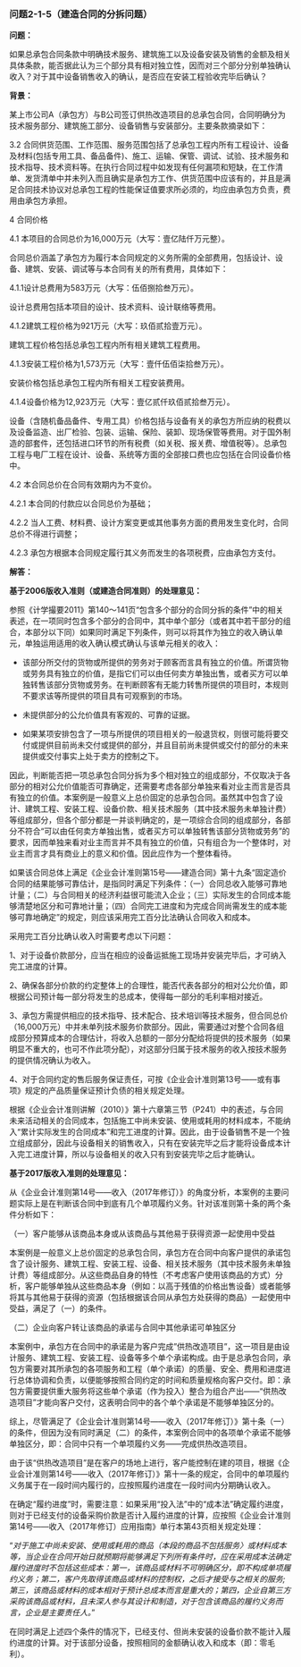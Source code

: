 ### 问题2-1-5（建造合同的分拆问题）

**问题：**

如果总承包合同条款中明确技术服务、建筑施工以及设备安装及销售的金额及相关具体条款，能否据此认为三个部分具有相对独立性，因而对三个部分分别单独确认收入？对于其中设备销售收入的确认，是否应在安装工程验收完毕后确认？

**背景：**

某上市公司A（承包方）与B公司签订供热改造项目的总承包合同，合同明确分为技术服务部分、建筑施工部分、设备销售与安装部分。主要条款摘录如下：

3.2
合同供货范围、工作范围、服务范围包括了总承包工程内所有工程设计、设备及材料(包括专用工具、备品备件)、施工、运输、保管、调试、试验、技术服务和技术指导、技术资料等。在执行合同过程中如发现有任何漏项和短缺，在工作清单、发货清单中并未列入而且确实是承包方工作、供货范围中应该有的，并且是满足合同技术协议对总承包工程的性能保证值要求所必须的，均应由承包方负责，费用由承包方承担。

4 合同价格

4.1 本项目的合同总价为16,000万元（大写：壹亿陆仟万元整）。

合同总价涵盖了承包方为履行本合同规定的义务所需的全部费用，包括设计、设备、建筑、安装、调试等与本合同有关的所有费用，具体如下：

4.1.1设计总费用为583万元（大写：伍佰捌拾叁万元）。

设计总费用包括本项目的设计、技术资料、设计联络等费用。

4.1.2建筑工程价格为921万元（大写：玖佰贰拾壹万元）。

建筑工程价格包括总承包工程内所有相关建筑工程费用。

4.1.3安装工程价格为1,573万元（大写：壹仟伍佰柒拾叁万元）。

安装价格包括总承包工程内所有相关工程安装费用。

4.1.4设备价格为12,923万元（大写：壹亿贰仟玖佰贰拾叁万元）。

设备（含随机备品备件、专用工具）价格包括与设备有关的承包方所应纳的税费以及设备监造、出厂检验、包装、运输、保险、装卸、现场保管等费用。对于国外制造的部套件，还包括进口环节的所有税费（如关税、报关费、增值税等）。总承包工程与电厂工程在设计、设备、系统等方面的全部接口费也应包括在合同设备价格中。

4.2 本合同总价在合同有效期内为不变价。

4.2.1 本合同的付款应以合同总价为基础；

4.2.2
当人工费、材料费、设计方案变更或其他事务方面的费用发生变化时，合同总价不得进行调整；

4.2.3 承包方根据本合同规定履行其义务而发生的各项税费，应由承包方支付。

**解答：**

**基于2006版收入准则（或建造合同准则）的处理意见：**

参照《计学撮要2011》第140～141页“包含多个部分的合同分拆的条件”中的相关表述，在一项同时包含多个部分的合同中，其中单个部分（或者其中若干部分的组合，本部分以下同）如果同时满足下列条件，则可以将其作为独立的收入确认单元，单独运用适用的收入确认模式确认与该单元相关的收入：

-   该部分所交付的货物或所提供的劳务对于顾客而言具有独立的价值。所谓货物或劳务具有独立的价值，是指它们可以由任何卖方单独出售，或者买方可以单独转售该部分货物或劳务。在判断顾客有无能力转售所提供的项目时，本规则不要求该等所提供的项目具有可观察到的市场。

-   未提供部分的公允价值具有客观的、可靠的证据。

-   如果某项安排包含了一项与所提供的项目相关的一般退货权，则很可能将要交付或提供目前尚未交付或提供的部分，并且目前尚未提供或交付的部分的未来提供或交付事实上处于卖方的控制之下。

因此，判断能否把一项总承包合同分拆为多个相对独立的组成部分，不仅取决于各部分的相对公允价值能否可靠确定，还需要考虑各部分单独来看对业主而言是否具有独立的价值。本案例是一般意义上总价固定的总承包合同。虽然其中包含了设计、建筑工程、安装工程、设备价款、相关技术服务（其中技术服务未单独计费）等组成部分，但各个部分都是一并谈判确定的，是一项综合合同的组成部分，各部分不符合“可以由任何卖方单独出售，或者买方可以单独转售该部分货物或劳务”的要求，因而单独来看对业主而言并不具有独立的价值，只有组合为一个整体时，对业主而言才具有商业上的意义和价值。因此应作为一个整体看待。

如果该合同总体上满足《企业会计准则第15号——建造合同》第十九条“固定造价合同的结果能够可靠估计，是指同时满足下列条件：（一）合同总收入能够可靠地计量；（二）与合同相关的经济利益很可能流入企业；（三）实际发生的合同成本能够清楚地区分和可靠地计量；（四）合同完工进度和为完成合同尚需发生的成本能够可靠地确定”的规定，则应该采用完工百分比法确认合同收入和成本。

采用完工百分比确认收入时需要考虑以下问题：

1、对于设备价款部分，应当在相应的设备运抵施工现场并安装完毕后，才可纳入完工进度的计算。

2、确保各部分价款的约定整体上的合理性，能否代表各部分的相对公允价值，即根据公司预计每一部分将发生的总成本，使得每一部分的毛利率相对接近。

3、承包方需提供相应的技术指导、技术配合、技术培训等技术服务，但合同总价（16,000万元）中并未单列技术服务价款部分。因此，需要通过对整个合同各组成部分预算成本的合理估计，将收入总额的一部分分配给将提供的技术服务（如果明显不重大的，也可不作此项分配），对这部分归属于技术服务的收入按技术服务的提供情况确认为收入。

4、对于合同约定的售后服务保证责任，可按《企业会计准则第13号——或有事项》规定的产品质量保证预计负债的相关规定处理。

根据《企业会计准则讲解（2010）》第十六章第三节（P241）中的表述，与合同未来活动相关的合同成本，包括施工中尚未安装、使用或耗用的材料成本，不能纳入“累计实际发生的合同成本”和完工进度的计算。因此，由于设备销售不是一个独立组成部分，因此与设备相关的销售收入，只有在安装完毕之后才能将设备成本计入完工进度计算，所以与设备相关的收入只有到安装完毕之后才能确认。

**基于2017版收入准则的处理意见：**

从《企业会计准则第14号——收入（2017年修订）》的角度分析，本案例的主要问题实际上是在判断该合同中到底有几个单项履约义务。针对该准则第十条的两个条件分析如下：

（一）客户能够从该商品本身或从该商品与其他易于获得资源一起使用中受益

本案例是一般意义上总价固定的总承包合同，承包方在合同中向客户提供的承诺包含了设计服务、建筑工程、安装工程、设备、相关技术服务（其中技术服务未单独计费）等组成部分。从这些商品自身的特性（不考虑客户使用该商品的方式）分析，客户能够单独从这些商品本身（例如：以高于残值的价格出售设备）或者能够将其与其他易于获得的资源（包括根据该合同从承包方处获得的商品）一起使用中受益，满足了（一）的条件。

（二）企业向客户转让该商品的承诺与合同中其他承诺可单独区分

本案例中，承包方在合同中的承诺是为客户完成”供热改造项目”，这一项目是由设计服务、建筑工程、安装工程、设备等多个单个承诺构成。由于是总承包合同，承包方需要对其所承包的各项服务和工程（单个承诺）的质量、安全、费用和进度进行总体协调和负责，以便能够按照合同约定的时间和质量规格向客户交付。即：承包方需要提供重大服务将这些单个承诺（作为投入）整合为组合产出——“供热改造项目”才能向客户交付，这表明合同中的各个单个承诺是不能够单独区分的。

综上，尽管满足了《企业会计准则第14号——收入（2017年修订）》第十条（一）的条件，但因为没有同时满足（二）的条件，本案例合同中的各项单个承诺不能够单独区分，即：合同中只有一个单项履约义务——完成供热改造项目。

由于该“供热改造项目”是在客户的场地上进行，客户能控制在建的项目，根据《企业会计准则第14号——收入（2017年修订）》第十一条的规定，合同中的单项履约义务属于在一段时间内履行的，应按照履约进度在一段时间内分期确认收入。

在确定“履约进度”时，需要注意：如果采用“投入法”中的“成本法”确定履约进度，则对于已经支付的设备采购价款是否计入履约进度的计算，应按照《企业会计准则第14号——收入（2017年修订）应用指南》单行本第43页相关规定处理：

“*对于施工中尚未安装、使用或耗用的商品（本段的商品不包括服务〉或材料成本等，当企业在合同开始日就预期将能够满足下列所有条件时，应在采用成本法确定履约进度时不包括这些成本：第一，该商品或材料不可明确区分，即不构成单项履约义务；第二，客户先取得该商品或材料的控制权，之后才接受与之相关的服务;第三，该商品或材料的成本相对于预计总成本而言是重大的；第四，企业自第三方采购该商品或材料，且未深人参与其设计和制造，对于包含该商品的履约义务而言，企业是主要责任人。*”

在同时满足上述四个条件的情况下，已经支付、但尚未安装的设备价款不能计入履约进度的计算。对于该部分设备，按照相同的金额确认收入和成本（即：零毛利）。